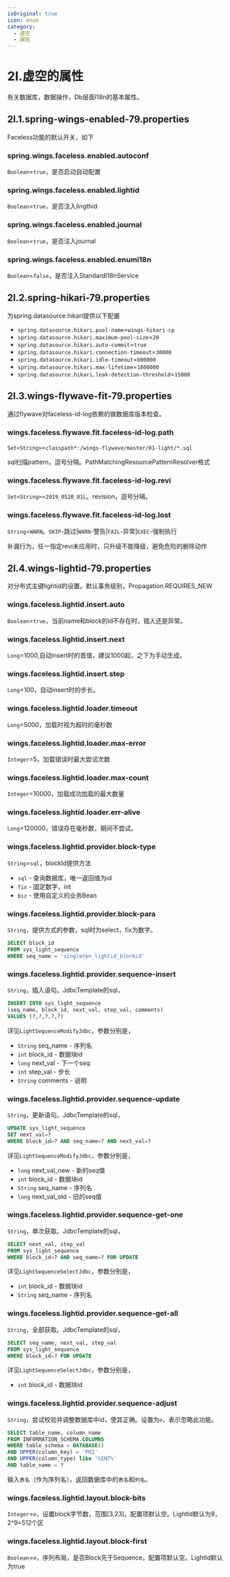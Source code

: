 ```yaml
---
isOriginal: true
icon: enum
category:
  - 虚空
  - 属性
---
```


# 2I.虚空的属性

有关数据库，数据操作，Db层面I18n的基本属性。

## 2I.1.spring-wings-enabled-79.properties

Faceless功能的默认开关，如下

### spring.wings.faceless.enabled.autoconf

`Boolean`=`true`，是否启动自动配置

### spring.wings.faceless.enabled.lightid

`Boolean`=`true`，是否注入lingthid

### spring.wings.faceless.enabled.journal

`Boolean`=`true`，是否注入journal

### spring.wings.faceless.enabled.enumi18n

`Boolean`=`false`，是否注入StandardI18nService

## 2I.2.spring-hikari-79.properties

为spring.datasource.hikari提供以下配置

* `spring.datasource.hikari.pool-name`=`wings-hikari-cp`
* `spring.datasource.hikari.maximum-pool-size`=`20`
* `spring.datasource.hikari.auto-commit`=`true`
* `spring.datasource.hikari.connection-timeout`=`30000`
* `spring.datasource.hikari.idle-timeout`=`600000`
* `spring.datasource.hikari.max-lifetime`=`1800000`
* `spring.datasource.hikari.leak-detection-threshold`=`15000`

## 2I.3.wings-flywave-fit-79.properties

通过flywave对faceless-id-log依赖的做数据库版本检查。

### wings.faceless.flywave.fit.faceless-id-log.path

`Set<String>`=`classpath*:/wings-flywave/master/01-light/*.sql`

sql扫描pattern，逗号分隔。PathMatchingResourcePatternResolver格式

### wings.faceless.flywave.fit.faceless-id-log.revi

`Set<String>`=`2019_0520_01L`。revision，逗号分隔。

### wings.faceless.flywave.fit.faceless-id-log.lost

`String`=`WARN`。`SKIP`-跳过|`WARN`-警告|`FAIL`-异常|`EXEC`-强制执行

补漏行为，任一指定revi未应用时，只升级不能降级，避免危险的删除动作

## 2I.4.wings-lightid-79.properties

对分布式主键lightid的设置。默认事务级别，Propagation.REQUIRES_NEW

### wings.faceless.lightid.insert.auto

`Boolean`=`true`，当前name和block的id不存在时，插入还是异常。

### wings.faceless.lightid.insert.next

`Long`=1000,自动insert时的首值，建议1000起，之下为手动生成。

### wings.faceless.lightid.insert.step

`Long`=100，自动insert时的步长。

### wings.faceless.lightid.loader.timeout

`Long`=5000，加载时视为超时的毫秒数

### wings.faceless.lightid.loader.max-error

`Integer`=5，加载错误时最大尝试次数

### wings.faceless.lightid.loader.max-count

`Integer`=10000，加载成功加载的最大数量

### wings.faceless.lightid.loader.err-alive

`Long`=120000，错误存在毫秒数，期间不尝试。

### wings.faceless.lightid.provider.block-type

`String`=`sql`，blockId提供方法

* `sql` - 查询数据库，唯一返回值为id
* `fix` - 固定数字，int
* `biz` - 使用自定义的业务Bean

### wings.faceless.lightid.provider.block-para

`String`，提供方式的参数，sql时为select，fix为数字。

```sql
SELECT block_id
FROM sys_light_sequence 
WHERE seq_name = 'singleton_lightid_blockid'
```

### wings.faceless.lightid.provider.sequence-insert

`String`，插入语句。JdbcTemplate的sql，

```sql
INSERT INTO sys_light_sequence
(seq_name, block_id, next_val, step_val, comments) 
VALUES (?,?,?,?,?)
```

详见`LightSequenceModifyJdbc`，参数分别是，

* `String` seq_name - 序列名
* `int` block_id - 数据块id
* `long` next_val - 下一个seq
* `int` step_val - 步长
* `String` comments - 说明

### wings.faceless.lightid.provider.sequence-update

`String`，更新语句。JdbcTemplate的sql，

```sql
UPDATE sys_light_sequence 
SET next_val=? 
WHERE block_id=? AND seq_name=? AND next_val=?
```

详见`LightSequenceModifyJdbc`，参数分别是，

* `long` next_val_new - 新的seq值
* `int` block_id - 数据块id
* `String` seq_name - 序列名
* `long` next_val_old - 旧的seq值

### wings.faceless.lightid.provider.sequence-get-one

`String`，单次获取。JdbcTemplate的sql，

```sql
SELECT next_val, step_val 
FROM sys_light_sequence 
WHERE block_id=? AND seq_name=? FOR UPDATE
```

详见`LightSequenceSelectJdbc`，参数分别是，

* `int` block_id - 数据块id
* `String` seq_name - 序列名

### wings.faceless.lightid.provider.sequence-get-all

`String`，全部获取。JdbcTemplate的sql，

```sql
SELECT seq_name, next_val, step_val 
FROM sys_light_sequence 
WHERE block_id=? FOR UPDATE
```

详见`LightSequenceSelectJdbc`，参数分别是，

* `int` block_id - 数据块id

### wings.faceless.lightid.provider.sequence-adjust

`String`，尝试校验并调整数据库中id，使其正确。设置为`∅`，表示忽略此功能。

```sql
SELECT table_name, column_name 
FROM INFORMATION_SCHEMA.COLUMNS 
WHERE table_schema = DATABASE() 
AND UPPER(column_key) = 'PRI' 
AND UPPER(column_type) like '%INT%' 
AND table_name = ?
```

输入`表名`（作为序列名），返回数据库中的`表名`和`列名`。

### wings.faceless.lightid.layout.block-bits

`Integer`=`∅`，设置block字节数，范围[3,23]，配置项默认空。LightId默认为9，2^9=512个区

### wings.faceless.lightid.layout.block-first

`Boolean`=`∅`，序列布局，是否Block先于Sequence，配置项默认空。LightId默认为true
